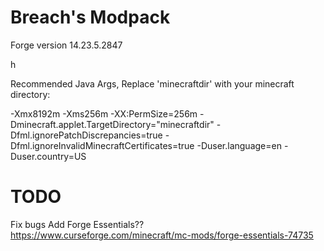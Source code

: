 # Breach's Modpack
Forge version 14.23.5.2847


h

Recommended Java Args, Replace 'minecraftdir' with your minecraft directory:

-Xmx8192m -Xms256m -XX:PermSize=256m -Dminecraft.applet.TargetDirectory="minecraftdir" -Dfml.ignorePatchDiscrepancies=true -Dfml.ignoreInvalidMinecraftCertificates=true -Duser.language=en -Duser.country=US


# TODO
Fix bugs
Add Forge Essentials??
https://www.curseforge.com/minecraft/mc-mods/forge-essentials-74735
